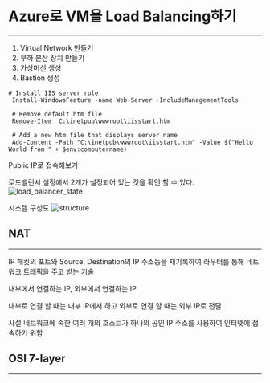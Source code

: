 # Azure로 VM을 Load Balancing하기

---

1. Virtual Network 만들기
2. 부하 분산 장치 만들기
3. 가상머신 생성
4. Bastion 생성

```shell
# Install IIS server role
 Install-WindowsFeature -name Web-Server -IncludeManagementTools

 # Remove default htm file
 Remove-Item  C:\inetpub\wwwroot\iisstart.htm

 # Add a new htm file that displays server name
 Add-Content -Path "C:\inetpub\wwwroot\iisstart.htm" -Value $("Hello World from " + $env:computername)
```

Public IP로 접속해보기

로드밸런서 설정에서 2개가 설정되어 있는 것을 확인 할 수 있다.
![load_balancer_state](https://user-images.githubusercontent.com/4527194/214746238-5a8ab937-6c15-439b-a7ed-346030b1a960.png)

시스템 구성도
![structure](https://user-images.githubusercontent.com/4527194/214746442-537ce313-c6c8-4d28-b90d-671394590830.png)


## NAT

---

IP 패킷의 포트와 Source, Destination의 IP 주소등을 재기록하여 라우터를 통해 네트워크 트래픽을 주고 받는 기술

내부에서 연결하는 IP, 외부에서 연결하는 IP

내부로 연결 할 때는 내부 IP에서 하고 외부로 연결 할 때는 외부 IP로 전달

사설 네트워크에 속한 여러 개의 호스트가 하나의 공인 IP 주소를 사용하여 인터넷에 접속하기 위함


## OSI 7-layer

---


